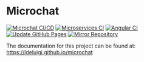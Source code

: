 # Microchat
[![Microchat CI/CD](https://github.com/ldeluigi/microchat/actions/workflows/main.ci-cd.yml/badge.svg?branch=master&event=push)](https://github.com/ldeluigi/microchat/actions/workflows/main.ci-cd.yml)
[![Microservices CI](https://github.com/ldeluigi/microchat/actions/workflows/backend.ci.yml/badge.svg?branch=master&event=push)](https://github.com/ldeluigi/microchat/actions/workflows/backend.ci.yml)
[![Angular CI](https://github.com/ldeluigi/microchat/actions/workflows/frontend.ci.yml/badge.svg?branch=master&event=push)](https://github.com/ldeluigi/microchat/actions/workflows/frontend.ci.yml)
[![Update GitHub Pages](https://github.com/ldeluigi/microchat/actions/workflows/gh-pages.yml/badge.svg?branch=master&event=push)](https://ldeluigi.github.io/microchat/)
[![Mirror Repository](https://github.com/ldeluigi/microchat/actions/workflows/mirror.yml/badge.svg?branch=master&event=push)](https://gitlab.com/pika-lab/courses/ds/projects/ds-project-angelini-deluigi-magnani-ay2021)

The documentation for this project can be found at:
https://ldeluigi.github.io/microchat
